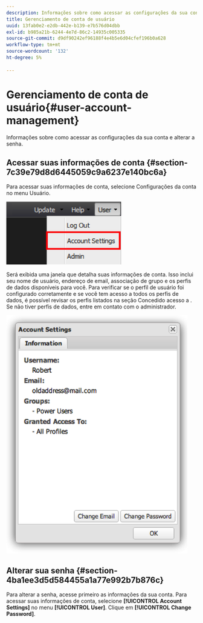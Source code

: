 ```yaml
---
description: Informações sobre como acessar as configurações da sua conta e alterar a senha.
title: Gerenciamento de conta de usuário
uuid: 13fab0e2-e2db-442e-b139-e7b576d04dbb
exl-id: b985a21b-6244-4e7d-86c2-14935c005335
source-git-commit: d9df90242ef96188f4e4b5e6d04cfef196b0a628
workflow-type: tm+mt
source-wordcount: '132'
ht-degree: 5%

---
```


# Gerenciamento de conta de usuário{#user-account-management}

Informações sobre como acessar as configurações da sua conta e alterar a senha.

## Acessar suas informações de conta {#section-7c39e79d8d6445059c9a6237e140bc6a}

Para acessar suas informações de conta, selecione Configurações da conta no menu Usuário.

![](assets/account_settings.png)

Será exibida uma janela que detalha suas informações de conta. Isso inclui seu nome de usuário, endereço de email, associação de grupo e os perfis de dados disponíveis para você. Para verificar se o perfil de usuário foi configurado corretamente e se você tem acesso a todos os perfis de dados, é possível revisar os perfis listados na seção Concedido acesso a . Se não tiver perfis de dados, entre em contato com o administrador.

![](assets/account_settings2.png)

## Alterar sua senha {#section-4ba1ee3d5d584455a1a77e992b7b876c}

Para alterar a senha, acesse primeiro as informações da sua conta. Para acessar suas informações de conta, selecione **[!UICONTROL Account Settings]** no menu **[!UICONTROL User]**. Clique em **[!UICONTROL Change Password]**.
